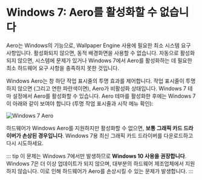 # Windows 7: Aero를 활성화할 수 없습니다

Aero는 Windows의 기능으로, Wallpaper Engine 사용에 필요한 최소 시스템 요구 사항입니다. 활성화되지 않으면, 동적 배경화면을 사용할 수 없습니다. 자동으로 활성화되지 않으면, 시스템에 문제가 있거나 Windows 7에서 Aero를 활성화하는 데 필요한 최소 하드웨어 요구 사항을 충족하지 못한 것입니다.

Windows Aero는 창 하단 작업 표시줄의 투명 효과를 제어합니다. 작업 표시줄이 투명하지 않으면 (그리고 연한 파란색이면), Aero가 비활성화 상태입니다. Windows 7 테마 설정에서 Aero를 활성화할 수 있습니다. Aero 테마를 활성화한 후에는 Windows 7이 아래와 같이 보여야 합니다 (투명 작업 표시줄과 시작 메뉴 확인):

![Windows 7 Aero](./w7.png)

하드웨어가 Windows Aero를 지원하지만 활성화할 수 없으면, **보통 그래픽 카드 드라이버가 손상된 경우입니다**. Windows 7용 최신 그래픽 카드 드라이버를 다운로드하고 다시 시도하세요.

::: tip 이 문제는 Windows 7에서만 발생하므로 **Windows 10 사용을 권장합니다**. Windows 7은 더 이상 업데이트가 되지 않으며, 대부분의 하드웨어 제조업체에서 지원하지 않습니다. 이로 인해 하드웨어가 Aero를 손상시킬 수 있는 문제가 발생합니다. :::
